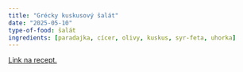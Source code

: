 ```yaml
---
title: "Grécky kuskusový šalát"
date: "2025-05-10"
type-of-food: šalát
ingredients: [paradajka, cícer, olivy, kuskus, syr-feta, uhorka]
---
```


[Link na recept.](https://www.fitrecepty.sk/recept/grecky-kuskusovy-salat)
